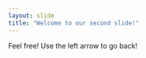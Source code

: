 ```yaml
---
layout: slide
title: "Welcome to our second slide!"
---
```

Feel free!
Use the left arrow to go back!
